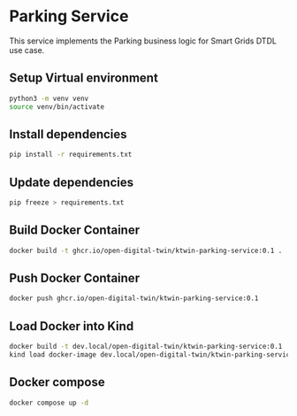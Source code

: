 # Parking Service

This service implements the Parking business logic for Smart Grids DTDL use case.

## Setup Virtual environment

```bash
python3 -m venv venv
source venv/bin/activate
```

## Install dependencies

```bash
pip install -r requirements.txt
```

## Update dependencies

```bash
pip freeze > requirements.txt
```

## Build Docker Container

```bash
docker build -t ghcr.io/open-digital-twin/ktwin-parking-service:0.1 .
```

## Push Docker Container

```bash
docker push ghcr.io/open-digital-twin/ktwin-parking-service:0.1
```

## Load Docker into Kind

```bash
docker build -t dev.local/open-digital-twin/ktwin-parking-service:0.1 .
kind load docker-image dev.local/open-digital-twin/ktwin-parking-service:0.1
```

## Docker compose

```bash
docker compose up -d
```
